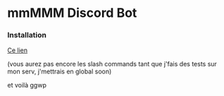 # mmMMM Discord Bot

### Installation

[Ce lien](https://discord.com/oauth2/authorize?client_id=1428759932794175569&permissions=51200&integration_type=0&scope=bot)

(vous aurez pas encore les slash commands tant que j'fais des tests sur mon serv, j'mettrais en global soon)

et voilà ggwp
